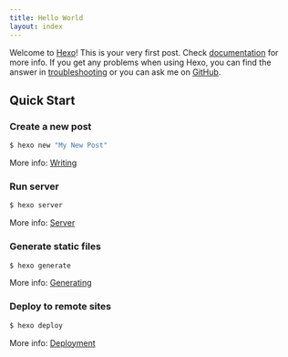 ```yaml
---
title: Hello World
layout: index
---
```


Welcome to [Hexo](https://hexo.io/)! This is your very first post. Check
[documentation](https://hexo.io/docs/) for more info. If you get any
problems when using Hexo, you can find the answer in
[troubleshooting](https://hexo.io/docs/troubleshooting.html) or you
can ask me on [GitHub](https://github.com/hexojs/hexo/issues).

## Quick Start

### Create a new post

``` bash
$ hexo new "My New Post"
```

More info: [Writing](https://hexo.io/docs/writing.html)

### Run server

``` bash
$ hexo server
```

More info: [Server](https://hexo.io/docs/server.html)

### Generate static files

``` bash
$ hexo generate
```

More info: [Generating](https://hexo.io/docs/generating.html)

### Deploy to remote sites

``` bash
$ hexo deploy
```

More info: [Deployment](https://hexo.io/docs/deployment.html)
